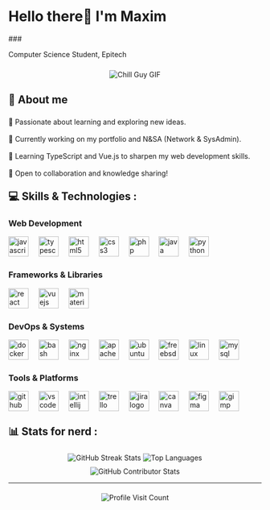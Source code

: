 <div>
  <h1 align="left">Hello there👋 I'm Maxim</h1>     
</div>
###

<p align="left">Computer Science Student, Epitech<br></p>

###

<div align="center">
  <img src="https://media.giphy.com/media/qJzZ4APiDZQuJDY7vh/giphy.gif" alt="Chill Guy GIF" />
</div>

###

<h2 align="left">💫 About me</h2>

###

<p align="left">
    🔭 Passionate about learning and exploring new ideas.<br><br>
    🔧 Currently working on my portfolio and N&SA (Network & SysAdmin).<br><br>
    🌱 Learning TypeScript and Vue.js to sharpen my web development skills.<br><br>
    🤝 Open to collaboration and knowledge sharing!
</p>

###

<h2 align="left" style="margin-top: 20px;">💻 Skills & Technologies :</h2>

### 

<h3 align="leftr">Web Development</h3>

<div align="left">
  <img src="https://cdn.jsdelivr.net/gh/devicons/devicon/icons/javascript/javascript-original.svg" height="40" alt="javascript logo" />
  <img width="12" />
  <img src="https://cdn.jsdelivr.net/gh/devicons/devicon/icons/typescript/typescript-original.svg" height="40" alt="typescript logo" />
  <img width="12" />
  <img src="https://cdn.jsdelivr.net/gh/devicons/devicon/icons/html5/html5-original.svg" height="40" alt="html5 logo" />
  <img width="12" />
  <img src="https://cdn.jsdelivr.net/gh/devicons/devicon/icons/css3/css3-original.svg" height="40" alt="css3 logo" />
  <img width="12" />
  <img src="https://cdn.jsdelivr.net/gh/devicons/devicon/icons/php/php-original.svg" height="40" alt="php logo" />
  <img width="12" />
  <img src="https://cdn.jsdelivr.net/gh/devicons/devicon/icons/java/java-original.svg" height="40" alt="java logo" />
  <img width="12" />
  <img src="https://cdn.jsdelivr.net/gh/devicons/devicon/icons/python/python-original.svg" height="40" alt="python logo" />
</div>

###

<h3 align="left">Frameworks & Libraries</h3>

<div align="left">
  <img src="https://cdn.jsdelivr.net/gh/devicons/devicon/icons/react/react-original.svg" height="40" alt="react logo" />
  <img width="12" />
  <img src="https://cdn.jsdelivr.net/gh/devicons/devicon/icons/vuejs/vuejs-original.svg" height="40" alt="vuejs logo" />
  <img width="12" />
  <img src="https://cdn.jsdelivr.net/gh/devicons/devicon/icons/materialui/materialui-original.svg" height="40" alt="materialui logo" />
</div>

###

<h3 align="left">DevOps & Systems</h3>

<div align="left">
  <img src="https://skillicons.dev/icons?i=docker" height="40" alt="docker logo" />
  <img width="12" />
  <img src="https://cdn.simpleicons.org/gnubash/4EAA25" height="40" alt="bash logo" />
  <img width="12" />
  <img src="https://skillicons.dev/icons?i=nginx" height="40" alt="nginx logo" />
  <img width="12" />
  <img src="https://cdn.simpleicons.org/apache/D22128" height="40" alt="apache logo" />
  <img width="12" />
  <img src="https://cdn.simpleicons.org/ubuntu/E95420" height="40" alt="ubuntu logo" />
  <img width="12" />
  <img src="https://cdn.simpleicons.org/freebsd/AB2B28" height="40" alt="freebsd logo" />
  <img width="12" />
  <img src="https://cdn.jsdelivr.net/gh/devicons/devicon/icons/linux/linux-original.svg" height="40" alt="linux logo" />
  <img width="12" />
  <img src="https://skillicons.dev/icons?i=mysql" height="40" alt="mysql logo" />
</div>

###

<h3 align="left">Tools & Platforms</h3>

<div align="left">
  <img src="https://skillicons.dev/icons?i=github" height="40" alt="github logo" />
  <img width="12" />
  <img src="https://cdn.jsdelivr.net/gh/devicons/devicon/icons/vscode/vscode-original.svg" height="40" alt="vscode logo" />
  <img width="12" />
  <img src="https://cdn.jsdelivr.net/gh/devicons/devicon/icons/intellij/intellij-original.svg" height="40" alt="intellij logo" />
  <img width="12" />
  <img src="https://cdn.jsdelivr.net/gh/devicons/devicon/icons/trello/trello-plain.svg" height="40" alt="trello logo" />
  <img width="12" />
  <img src="https://cdn.jsdelivr.net/gh/devicons/devicon/icons/jira/jira-original.svg" height="40" alt="jira logo" />
  <img width="12" />
  <img src="https://cdn.jsdelivr.net/gh/devicons/devicon/icons/canva/canva-original.svg" height="40" alt="canva logo" />
  <img width="12" />
  <img src="https://cdn.jsdelivr.net/gh/devicons/devicon/icons/figma/figma-original.svg" height="40" alt="figma logo" />
  <img width="12" />
  <img src="https://cdn.jsdelivr.net/gh/devicons/devicon/icons/gimp/gimp-original.svg" height="40" alt="gimp logo" />
</div>


###

<h2 align="left" style="margin-top: 20px;">📊 Stats for nerd :</h2>

###

<div align="center" style="margin-top: 10px;">
    <img src="https://github-readme-streak-stats.herokuapp.com?user=Maxim-Dubreil&theme=ambient-gradient&hide_border=true" alt="GitHub Streak Stats" />
  <img src="https://github-readme-stats.vercel.app/api/top-langs/?username=Maxim-Dubreil&theme=ambient_gradient&hide_border=true&include_all_commits=true&count_private=true&layout=compact" alt="Top Languages" />
</div>

<div align="center" style="margin-top: 10px;">
  <img src="https://github-contributor-stats.vercel.app/api?username=Maxim-Dubreil&limit=5&theme=ambient_gradient&combine_all_yearly_contributions=true" alt="GitHub Contributor Stats" />
</div>

---

<div align="center" style="margin-top: 20px;">
  <img src="https://visitcount.itsvg.in/api?id=Maxim-Dubreil&icon=1&color=6" alt="Profile Visit Count" />
</div>
